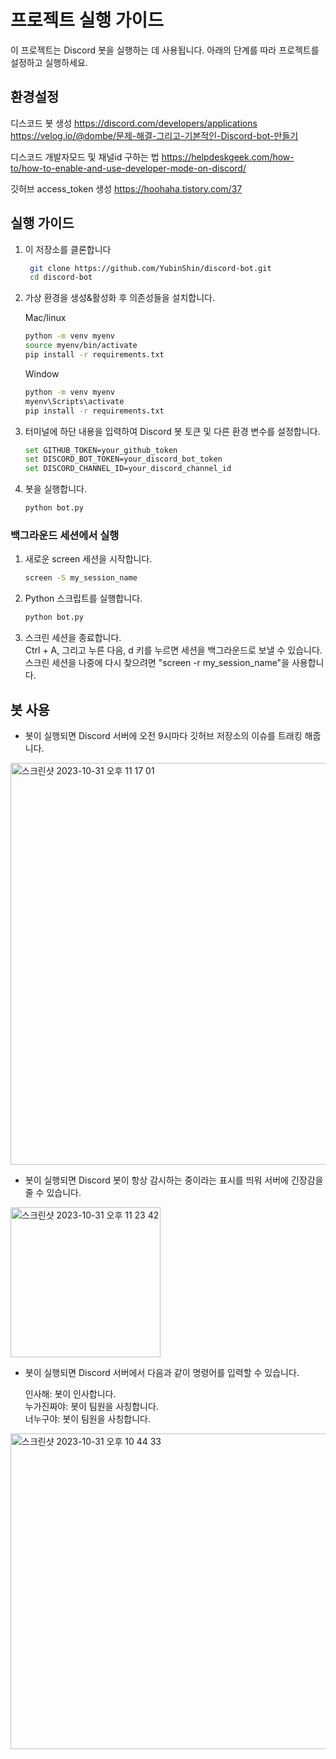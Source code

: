 


# 프로젝트 실행 가이드

이 프로젝트는 Discord 봇을 실행하는 데 사용됩니다. 아래의 단계를 따라 프로젝트를 설정하고 실행하세요.

## 환경설정

디스코드 봇 생성
https://discord.com/developers/applications
https://velog.io/@dombe/문제-해결-그리고-기본적인-Discord-bot-만들기

디스코드 개발자모드 및 채널id 구하는 법
https://helpdeskgeek.com/how-to/how-to-enable-and-use-developer-mode-on-discord/

깃허브 access_token 생성
https://hoohaha.tistory.com/37

## 실행 가이드

1. 이 저장소를 클론합니다

   ```sh
    git clone https://github.com/YubinShin/discord-bot.git
    cd discord-bot
   ```
   
2. 가상 환경을 생성&활성화 후 의존성들을 설치합니다.

     Mac/linux
     ```sh
     python -m venv myenv
     source myenv/bin/activate
     pip install -r requirements.txt
     ```
   
     Window
     ```sh
     python -m venv myenv
     myenv\Scripts\activate
     pip install -r requirements.txt
     ```

3. 터미널에 하단 내용을 입력하여 Discord 봇 토큰 및 다른 환경 변수를 설정합니다.

     ```sh
     set GITHUB_TOKEN=your_github_token
     set DISCORD_BOT_TOKEN=your_discord_bot_token
     set DISCORD_CHANNEL_ID=your_discord_channel_id
     ```

4. 봇을 실행합니다.

     ```sh
     python bot.py
     ```
### 백그라운드 세션에서 실행

1. 새로운 screen 세션을 시작합니다.

   ```sh
   screen -S my_session_name
   ```

2. Python 스크립트를 실행합니다.

   ```sh
   python bot.py
   ```

3. 스크린 세션을 종료합니다.<br/>
   Ctrl + A, 그리고 누른 다음, d 키를 누르면 세션을 백그라운드로 보낼 수 있습니다.<br/>
   스크린 세션을 나중에 다시 찾으려면 "screen -r my_session_name"을 사용합니다.

## 봇 사용

- 봇이 실행되면 Discord 서버에 오전 9시마다 깃허브 저장소의 이슈를 트래킹 해줍니다.

<img width="643" alt="스크린샷 2023-10-31 오후 11 17 01" src="https://github.com/YubinShin/discord-bot/assets/68121478/5ee25f7b-f26b-4646-aefc-5dffac010a16">

- 봇이 실행되면 Discord 봇이 항상 감시하는 중이라는 표시를 띄워 서버에 긴장감을 줄 수 있습니다.

<img width="240" alt="스크린샷 2023-10-31 오후 11 23 42" src="https://github.com/YubinShin/discord-bot/assets/68121478/282570ae-7669-4a9c-89c8-7a5c002fa26e">

- 봇이 실행되면 Discord 서버에서 다음과 같이 명령어를 입력할 수 있습니다.

   인사해: 봇이 인사합니다. <br/>
   누가진짜야: 봇이 팀원을 사칭합니다.<br/>
   너누구야: 봇이 팀원을 사칭합니다.<br/>

<img width="505" alt="스크린샷 2023-10-31 오후 10 44 33" src="https://github.com/YubinShin/discord-bot/assets/68121478/bffe0c13-90cc-4095-a011-721e7f12d16c">
